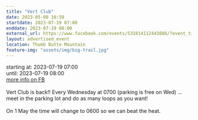 ```yaml
---
title: "Vert Club"
date: 2023-05-08 10:58
startdate: 2023-07-19 07:00
enddate: 2023-07-19 08:00
external_url: https://www.facebook.com/events/531814112443086/?event_time_id=531814142443083
layout: advertised_event
location: Thumb Butte Mountain
feature-img: "assets/img/big-trail.jpg"
---
```


starting at: 2023-07-19 07:00<br>until: 2023-07-19 08:00<br><a href="https://www.facebook.com/events/531814112443086/?event_time_id=531814142443083">more info on FB</a><br><br>Vert Club is back!! Every Wednesday at 0700 (parking is free on Wed) … meet in the parking lot and do as many loops as you want!<br>
  <br>
  On 1 May the time will change to 0600 so we can beat the heat.<br>
  <br>
  
